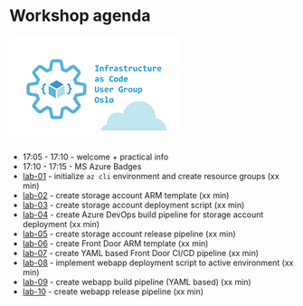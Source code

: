 # Workshop agenda

![logo](images/iac-user-group-logo.png)

* 17:05 - 17:10 - welcome + practical info
* 17:10 - 17:15 - MS Azure Badges
* [lab-01](labs/lab-01/readme.md) - initialize `az cli` environment and create resource groups (xx min)
* [lab-02](labs/lab-02/readme.md) - create storage account ARM template (xx min)
* [lab-03](labs/lab-03/readme.md) - create storage account deployment script (xx min)
* [lab-04](labs/lab-04/readme.md) - create Azure DevOps build pipeline for storage account deployment (xx min)
* [lab-05](labs/lab-05/readme.md) - create storage account release pipeline (xx min)
* [lab-06](labs/lab-06/readme.md) - create Front Door ARM template (xx min)
* [lab-07](labs/lab-07/readme.md) - create YAML based Front Door CI/CD pipeline (xx min)
* [lab-08](labs/lab-08/readme.md) - implement webapp deployment script to active environment (xx min)
* [lab-09](labs/lab-09/readme.md) - create webapp build pipeline (YAML based) (xx min)
* [lab-10](labs/lab-10/readme.md) - create webapp release pipeline (xx min)
